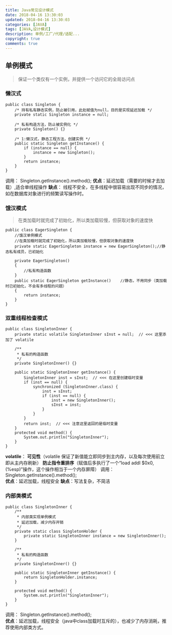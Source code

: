 ```yaml
---
title: Java常见设计模式
date: 2018-04-16 13:30:03
updated: 2018-04-16 13:30:03
categories: [JAVA]
tags: [JAVA,设计模式]
description: 单例/工厂/代理/适配...
copyright: true
comments: true
---
```

<!--more-->
## 单例模式
> 保证一个类仅有一个实例，并提供一个访问它的全局访问点

### 懒汉式
```
public class Singleton {  
    /* 持有私有静态实例，防止被引用，此处赋值为null，目的是实现延迟加载 */  
    private static Singleton instance = null;  
  
    /* 私有构造方法，防止被实例化 */  
    private Singleton() {}  
  
    /* 1:懒汉式，静态工程方法，创建实例 */  
    public static Singleton getInstance() {  
        if (instance == null) {  
            instance = new Singleton();  
        }  
        return instance;  
    }  
}  
```
调用：
Singleton.getInstance().method(); 
**优点**：延迟加载（需要的时候才去加载）,适合单线程操作
**缺点**： 线程不安全，在多线程中很容易出现不同步的情况，如在数据库对象进行的频繁读写操作时。

### 饿汉模式
> 在类加载时就完成了初始化，所以类加载较慢，但获取对象的速度快


```
public class EagerSingleton {
    //饿汉单例模式
    //在类加载时就完成了初始化，所以类加载较慢，但获取对象的速度快
    private static EagerSingleton instance = new EagerSingleton();//静态私有成员，已初始化

    private EagerSingleton() 
    {
        //私有构造函数
    }
    public static EagerSingleton getInstance()    //静态，不用同步（类加载时已初始化，不会有多线程的问题）
    {
        return instance;
    }
}
```

### 双重线程检查模式
```
public class SingletonInner {  
    private static volatile SingletonInner sInst = null;  // <<< 这里添加了 volatile  
  
    /** 
     * 私有的构造函数 
     */  
    private SingletonInner() {}  
  
    public static SingletonInner getInstance() {  
        SingletonInner inst = sInst;  // <<< 在这里创建临时变量
        if (inst == null) {
            synchronized (SingletonInner.class) {
                inst = sInst;
                if (inst == null) {
                    inst = new SingletonInner();
                    sInst = inst;
                }
            }
        }
        return inst;  // <<< 注意这里返回的是临时变量
    }
    protected void method() {  
        System.out.println("SingletonInner");  
    }  
}  
```
**volatile**：
**可见性**（volatile 保证了新值能立即同步到主内存，以及每次使用前立即从主内存刷新）
**防止指令重排序**（赋值后多执行了一个“load addl $0x0, (%esp)”操作，这个操作相当于一个内存屏障）
调用：
Singleton.getInstance().method();  
**优点**：延迟加载，线程安全
**缺点**：写法复杂，不简洁

### 内部类模式
```
public class SingletonInner {  
    /** 
     * 内部类实现单例模式 
     * 延迟加载，减少内存开销   
     */  
    private static class SingletonHolder {  
        private static SingletonInner instance = new SingletonInner();  
    }  
  
    /** 
     * 私有的构造函数 
     */  
    private SingletonInner() {}  
  
    public static SingletonInner getInstance() {  
        return SingletonHolder.instance;  
    }  
  
    protected void method() {  
        System.out.println("SingletonInner");  
    }  
} 
```
调用：
Singleton.getInstance().method();  
**优点**：延迟加载，线程安全（java中class加载时互斥的），也减少了内存消耗，推荐使用内部类方式。